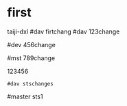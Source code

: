 # first
taiji-dxl
#dav firtchang
#dav 123change

#dev 456change

#mst 789change

123456

	#dav stschanges

#master sts1
